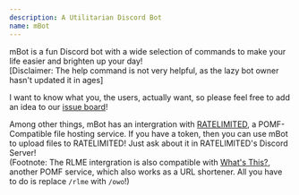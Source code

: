 ```yaml
---
description: A Utilitarian Discord Bot
name: mBot
---
```


mBot is a fun Discord bot with a wide selection of commands to make your life easier and brighten up your day!   
[Disclaimer: The help command is not very helpful, as the lazy bot owner hasn't updated it in ages]

I want to know what you, the users, actually want, so please feel free to add an idea to our [issue board](https://gitlab.com/marens101/mBot-Admin/issues)!

Among other things, mBot has an intergration with [RATELIMITED](https://ratelimited.me), a POMF-Compatible file hosting service. 
If you have a token, then you can use mBot to upload files to RATELIMITED! Just ask about it in RATELIMITED's Discord Server!   
(Footnote: The RLME intergration is also compatible with [What's This?](https://whats-th.is), another POMF service, which also works as a URL shortener. All you have to do is replace `/rlme` with `/owo`!)


